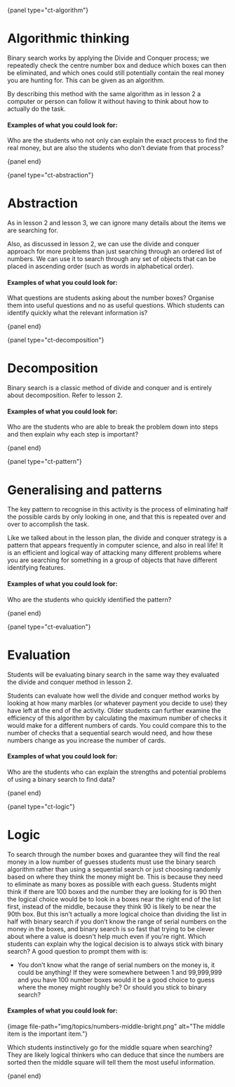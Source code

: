 {panel type="ct-algorithm"}

# Algorithmic thinking

Binary search works by applying the Divide and Conquer process; we repeatedly check the centre number box and deduce which boxes can then be eliminated, and which ones could still potentially contain the real money you are hunting for. This can be given as an algorithm.

By describing this method with the same algorithm as in lesson 2 a computer or person can follow it without having to think about how to actually do the task.

#### Examples of what you could look for:

Who are the students who not only can explain the exact process to find the real money, but are also the students who don’t deviate from that process?

{panel end}

{panel type="ct-abstraction"}

# Abstraction

As in lesson 2 and lesson 3, we can ignore many details about the items we are searching for.

Also, as discussed in lesson 2, we can use the divide and conquer approach for more problems than just searching through an ordered list of numbers. We can use it to search through any set of objects that can be placed in ascending order (such as words in alphabetical order).

#### Examples of what you could look for:

What questions are students asking about the number boxes? Organise them into useful questions and no as useful questions. Which students can identify quickly what the relevant information is?

{panel end}

{panel type="ct-decomposition"}

# Decomposition

Binary search is a classic method of divide and conquer and is entirely about decomposition. Refer to lesson 2.

#### Examples of what you could look for:

Who are the students who are able to break the problem down into steps and then explain why each step is important?

{panel end}

{panel type="ct-pattern"}

# Generalising and patterns

The key pattern to recognise in this activity is the process of eliminating half the possible cards by only looking in one, and that this is repeated over and over to accomplish the task.

Like we talked about in the lesson plan, the divide and conquer strategy is a pattern that appears frequently in computer science, and also in real life! It is an efficient and logical way of attacking many different problems where you are searching for something in a group of objects that have different identifying features.

#### Examples of what you could look for:

Who are the students who quickly identified the pattern?

{panel end}

{panel type="ct-evaluation"}

# Evaluation

Students will be evaluating binary search in the same way they evaluated the divide and conquer method in lesson 2.

Students can evaluate how well the divide and conquer method works by looking at how many marbles (or whatever payment you decide to use) they have left at the end of the activity. Older students can further examine the efficiency of this algorithm by calculating the maximum number of checks it would make for a different numbers of cards. You could compare this to the number of checks that a sequential search would need, and how these numbers change as you increase the number of cards.

#### Examples of what you could look for:

Who are the students who can explain the strengths and potential problems of using a binary search to find data?

{panel end}

{panel type="ct-logic"}

# Logic

To search through the number boxes and guarantee they will find the real money in a low number of guesses students must use the binary search algorithm rather than using a sequential search or just choosing randomly based on where they think the money might be. This is because they need to eliminate as many boxes as possible with each guess. Students might think if there are 100 boxes and the number they are looking for is 90 then the logical choice would be to look in a boxes near the right end of the list first, instead of the middle, because they think 90 is likely to be near the 90th box. But this isn’t actually a more logical choice than dividing the list in half with binary search if you don’t know the range of serial numbers on the money in the boxes, and binary search is so fast that trying to be clever about where a value is doesn't help much even if you're right. Which students can explain why the logical decision is to always stick with binary search? A good question to prompt them with is:

- You don’t know what the range of serial numbers on the money is, it could be anything! If they were somewhere between 1 and 99,999,999 and you have 100 number boxes would it be a good choice to guess where the money might roughly be? Or should you stick to binary search?

#### Examples of what you could look for:

{image file-path="img/topics/numbers-middle-bright.png" alt="The middle item is the important item."}

Which students instinctively go for the middle square when searching? They are likely logical thinkers who can deduce that since the numbers are sorted then the middle square will tell them the most useful information.

{panel end}